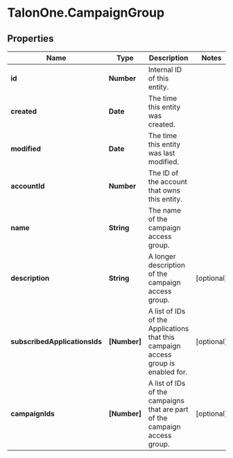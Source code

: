 # TalonOne.CampaignGroup

## Properties

Name | Type | Description | Notes
------------ | ------------- | ------------- | -------------
**id** | **Number** | Internal ID of this entity. | 
**created** | **Date** | The time this entity was created. | 
**modified** | **Date** | The time this entity was last modified. | 
**accountId** | **Number** | The ID of the account that owns this entity. | 
**name** | **String** | The name of the campaign access group. | 
**description** | **String** | A longer description of the campaign access group. | [optional] 
**subscribedApplicationsIds** | **[Number]** | A list of IDs of the Applications that this campaign access group is enabled for. | [optional] 
**campaignIds** | **[Number]** | A list of IDs of the campaigns that are part of the campaign access group. | [optional] 


